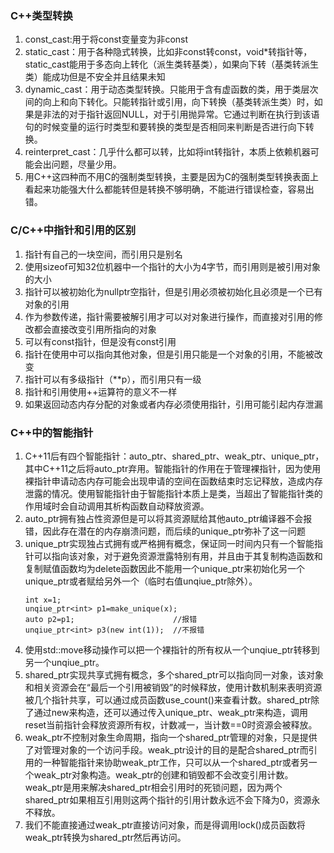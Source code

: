### C++类型转换
1. const_cast:用于将const变量变为非const
2. static_cast：用于各种隐式转换，比如非const转const，void*转指针等，static_cast能用于多态向上转化（派生类转基类），如果向下转（基类转派生类）能成功但是不安全并且结果未知
3. dynamic_cast：用于动态类型转换。只能用于含有虚函数的类，用于类层次间的向上和向下转化。只能转指针或引用，向下转换（基类转派生类）时，如果是非法的对于指针返回NULL，对于引用抛异常。它通过判断在执行到该语句的时候变量的运行时类型和要转换的类型是否相同来判断是否进行向下转换。
4. reinterpret_cast：几乎什么都可以转，比如将int转指针，本质上依赖机器可能会出问题，尽量少用。
5. 用C++这四种而不用C的强制类型转换，主要是因为C的强制类型转换表面上看起来功能强大什么都能转但是转换不够明确，不能进行错误检查，容易出错。

### C/C++中指针和引用的区别
1. 指针有自己的一块空间，而引用只是别名
2. 使用sizeof可知32位机器中一个指针的大小为4字节，而引用则是被引用对象的大小
3. 指针可以被初始化为nullptr空指针，但是引用必须被初始化且必须是一个已有对象的引用
4. 作为参数传递，指针需要被解引用才可以对对象进行操作，而直接对引用的修改都会直接改变引用所指向的对象
5. 可以有const指针，但是没有const引用
6. 指针在使用中可以指向其他对象，但是引用只能是一个对象的引用，不能被改变
7. 指针可以有多级指针（**p），而引用只有一级
8. 指针和引用使用++运算符的意义不一样
9. 如果返回动态内存分配的对象或者内存必须使用指针，引用可能引起内存泄漏

### C++中的智能指针
1. C++11后有四个智能指针：auto_ptr、shared_ptr、weak_ptr、unique_ptr，其中C++11之后将auto_ptr弃用。智能指针的作用在于管理裸指针，因为使用裸指针申请动态内存可能会出现申请的空间在函数结束时忘记释放，造成内存泄露的情况。使用智能指针由于智能指针本质上是类，当超出了智能指针类的作用域时会自动调用其析构函数自动释放资源。
2. auto_ptr拥有独占性资源但是可以将其资源赋给其他auto_ptr编译器不会报错，因此存在潜在的内存崩溃问题，而后续的unique_ptr弥补了这一问题
3. unique_ptr实现独占式拥有或严格拥有概念，保证同一时间内只有一个智能指针可以指向该对象，对于避免资源泄露特别有用，并且由于其复制构造函数和复制赋值函数均为delete函数因此不能用一个unique_ptr来初始化另一个unique_ptr或者赋给另外一个（临时右值unqiue_ptr除外）。
    ```
    int x=1;
    unqiue_ptr<int> p1=make_unique(x);
    auto p2=p1;                      //报错
    unqiue_ptr<int> p3(new int(1));  //不报错
    ```
4. 使用std::move移动操作可以把一个裸指针的所有权从一个unqiue_ptr转移到另一个unqiue_ptr。
5. shared_ptr实现共享式拥有概念，多个shared_ptr可以指向同一对象，该对象和相关资源会在“最后一个引用被销毁”的时候释放，使用计数机制来表明资源被几个指针共享，可以通过成员函数use_count()来查看计数。shared_ptr除了通过new来构造，还可以通过传入unique_ptr、weak_ptr来构造，调用reset当前指针会释放资源所有权，计数减一，当计数==0时资源会被释放。
6. weak_ptr不控制对象生命周期，指向一个shared_ptr管理的对象，只是提供了对管理对象的一个访问手段。weak_ptr设计的目的是配合shared_ptr而引用的一种智能指针来协助weak_ptr工作，只可以从一个shared_ptr或者另一个weak_ptr对象构造。weak_ptr的创建和销毁都不会改变引用计数。weak_ptr是用来解决shared_ptr相会引用时的死锁问题，因为两个shared_ptr如果相互引用则这两个指针的引用计数永远不会下降为0，资源永不释放。
7. 我们不能直接通过weak_ptr直接访问对象，而是得调用lock()成员函数将weak_ptr转换为shared_ptr然后再访问。

